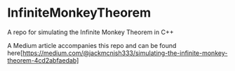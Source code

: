 # InfiniteMonkeyTheorem
A repo for simulating the Infinite Monkey Theorem in C++

A Medium article accompanies this repo and can be found here[https://medium.com/@jackmcnish333/simulating-the-infinite-monkey-theorem-4cd2abfaedab]
